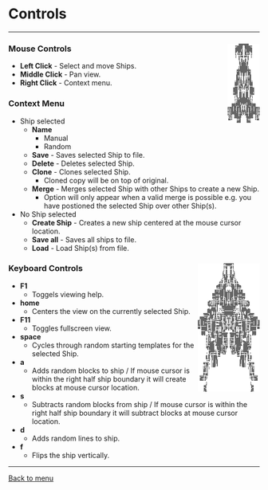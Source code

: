 # Controls
* * *

### Mouse Controls <img align="right" src="../images/4d836667-42d9-4050-b4a8-ea3545013d31.png">
* **Left Click** - Select and move Ships.
* **Middle Click** - Pan view.
* **Right Click** - Context menu.

### Context Menu
* Ship selected
    * **Name**
        * Manual
        * Random
    * **Save** - Saves selected Ship to file.
    * **Delete** - Deletes selected Ship.
    * **Clone** - Clones selected Ship.
        * Cloned copy will be on top of original.
    * **Merge** - Merges selected Ship with other Ships to create a new Ship.
        * Option will only appear when a valid merge is possible e.g. you have postioned the selected Ship over other Ship(s).
* No Ship selected
    * **Create Ship** - Creates a new ship centered at the mouse cursor location.
    * **Save all** - Saves all ships to file.
    * **Load** - Load Ship(s) from file.
    
    
### Keyboard Controls <img align="right" src="../images/5aada360-6012-4e3d-95f0-cf0f8be70229.png">
* **F1** 
    * Toggels viewing help.
* **home** 
    * Centers the view on the currently selected Ship.
* **F11** 
    * Toggles fullscreen view.
* **space** 
    * Cycles through random starting templates for the selected Ship.
* **a** 
    * Adds random blocks to ship / If mouse cursor is within the right half ship boundary it will create blocks at mouse cursor location.
* **s** 
    * Subtracts random blocks from ship / If mouse cursor is within the right half ship boundary it will subtract blocks at mouse cursor location.
* **d** 
    * Adds random lines to ship.
* **f** 
    * Flips the ship vertically.

* * *
[Back to menu](../README.md)
